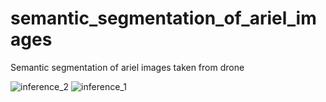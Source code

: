 # semantic_segmentation_of_ariel_images
Semantic segmentation of ariel images taken from drone

![inference_2](https://user-images.githubusercontent.com/13507973/130315529-368908e9-1c31-4dad-8b13-49a7070f78d5.png)
![inference_1](https://user-images.githubusercontent.com/13507973/130315533-78a66a51-7565-4fe4-a2e1-ef7a864d89f0.png)

